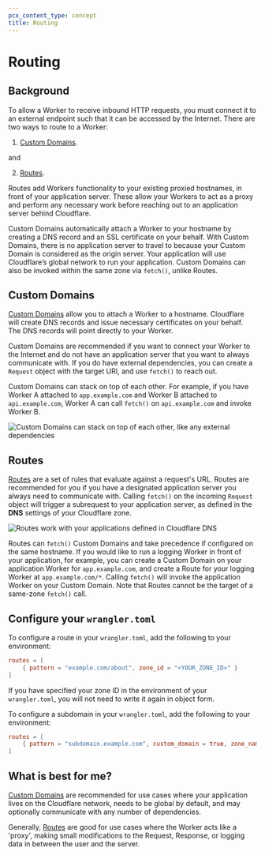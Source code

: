 ```yaml
---
pcx_content_type: concept
title: Routing
---
```


# Routing

## Background

To allow a Worker to receive inbound HTTP requests, you must connect it to an external endpoint such that it can be accessed by the Internet. There are two ways to route to a Worker: 

1. [Custom Domains](/workers/learning/how-routing-works/custom-domains).

and

2. [Routes](/workers/learning/how-routing-works/routes).

Routes add Workers functionality to your existing proxied hostnames, in front of your application server. These allow your  Workers to act as a proxy and perform any necessary work before reaching out to an application server behind Cloudflare.

Custom Domains automatically attach a Worker to your hostname by creating a DNS record and an SSL certificate on your behalf. With Custom Domains, there is no application server to travel to because your Custom Domain is considered as the origin server. Your application will use Cloudflare’s global network to run your application. Custom Domains can also be invoked within the same zone via `fetch()`, unlike Routes.

## Custom Domains

[Custom Domains](/workers/learning/how-routing-works/custom-domains) allow you to attach a Worker to a hostname. Cloudflare will create DNS records and issue necessary certificates on your behalf. The DNS records will point directly to your Worker.

Custom Domains are recommended if you want to connect your Worker to the Internet and do not have an application server that you want to always communicate with.  If you do have external dependencies, you can create a `Request` object with the target URI, and use `fetch()` to reach out.

Custom Domains can stack on top of each other. For example, if you have Worker A attached to `app.example.com` and Worker B attached to `api.example.com`, Worker A can call `fetch()` on `api.example.com` and invoke Worker B.

![Custom Domains can stack on top of each other, like any external dependencies](./media/custom-domains-subrequest.png)

## Routes

[Routes](/workers/learning/how-routing-works/routes) are a set of rules that evaluate against a request's URL. Routes are recommended for you if you have a designated application server you always need to communicate with. Calling `fetch()` on the incoming `Request` object will trigger a subrequest to your application server, as defined in the **DNS** settings of your Cloudflare zone.

![Routes work with your applications defined in Cloudflare DNS](./media/routes-diagram.png)

Routes can `fetch()` Custom Domains and take precedence if configured on the same hostname. If you would like to run a logging Worker in front of your application, for example, you can create a Custom Domain on your application Worker for `app.example.com`, and create a Route for your logging Worker at `app.example.com/*`.  Calling `fetch()` will invoke the application Worker on your Custom Domain. Note that Routes cannot be the target of a same-zone `fetch()` call.

## Configure your `wrangler.toml`

To configure a route in your `wrangler.toml`, add the following to your environment:

```toml
routes = [
    { pattern = "example.com/about", zone_id = "<YOUR_ZONE_ID>" }
]
```

If you have specified your zone ID in the environment of your `wrangler.toml`, you will not need to write it again in object form.

To configure a subdomain in your `wrangler.toml`, add the following to your environment:

```toml
routes = [
	{ pattern = "subdomain.example.com", custom_domain = true, zone_name = "example.com" }
]
```

## What is best for me?

[Custom Domains](/workers/platform/triggers/cron-triggers/) are recommended for use cases where your application lives on the Cloudflare network, needs to be global by default, and may optionally communicate with any number of dependencies.

Generally, [Routes](/workers/learning/how-routing-works/routes) are good for use cases where the Worker acts like a 'proxy', making small modifications to the Request, Response, or logging data in between the user and the server. 
